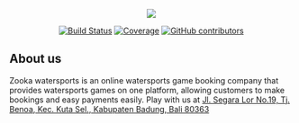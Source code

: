<p align="center"><img src="https://firebasestorage.googleapis.com/v0/b/zooka-235106.appspot.com/o/dark-logo.png?alt=media&token=0cfbc367-4c56-46e4-8c85-86b2684e6e20"></p>
<p align="center">
<a href="https://travis-ci.org/IndominusByte/zooka-watersports"><img alt="Build Status" src="https://travis-ci.org/IndominusByte/zooka-watersports.svg?branch=master"></a>
<a href="https://coveralls.io/github/IndominusByte/zooka-watersports"><img alt="Coverage" src="https://coveralls.io/repos/github/IndominusByte/zooka-watersports/badge.svg"></a>
<a href="https://img.shields.io/github/contributors/mentimun-mentah/zooka-watersports"><img alt="GitHub contributors" src="https://img.shields.io/github/contributors/mentimun-mentah/zooka-watersports"></a>
</p>

## About us

Zooka watersports is an online watersports game booking company that provides watersports games on one platform, allowing customers to make bookings and easy payments easily. Play with us at <a href="https://g.page/zookawatersport?share">Jl. Segara Lor No.19, Tj. Benoa, Kec. Kuta Sel., Kabupaten Badung, Bali 80363</a>
